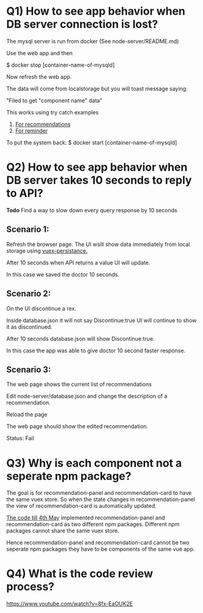 # Q1) How to see app behavior when DB server connection is lost?
The mysql server is run from docker (See node-server/README.md)

Use the web app and then 

$ docker stop [container-name-of-mysqld]

Now refresh the web app.

The data will come from localstorage but you will toast message saying:

"Filed to get "component name" data"

This works using try catch examples
1. [For recommendations](file:///gt/sc-prog-repos/healthbrain/vue-client/src/store/modules/recommendation.js#221)
1. [For reminder](file:///gt/sc-prog-repos/healthbrain/vue-client/src/store/modules/reminder.js#221)

To put the system back:
$ docker start [container-name-of-mysqld]


# Q2) How to see app behavior when DB server takes 10 seconds to reply to API?

**Todo** Find a way to slow down every query response by 10 seconds

## Scenario 1:

Refresh the browser page. The UI wsill show data immediately from local storage using [vuex-persistance.](https://github.com/robinvdvleuten/vuex-persistedstate)

After 10 seconds when API returns a value UI will update.

In this case we saved the doctor 10 seconds.

## Scenario 2:

On the UI discontinue a rex. 

Inside database.json it will not say Discontinue:true UI will continue to show it as discontinued. 

After 10 seconds database.json will show Discontinue:true. 

In this case the app was able to give doctor 10 second faster response.

## Scenario 3:

The web page shows the current list of recommendations

Edit node-server/database.json and change the description of a recommendation.

Reload the page

The web page should show the edited recommendation.

Status: Fail

# Q3) Why is each component not a seperate npm package?

The goal is for recommendation-panel and recommendation-card to have the same vuex store. So when the state changes in recommendation-panel the view of recommendation-card is automatically updated.

[The code till 4th May](https://github.com/vikaskedia/healthbrain) implemented recommendation-panel and recommendation-card as two different npm packages. Different npm packages cannot share the same vuex store.

Hence recommendation-panel and recommendation-card cannot be two seperate npm packages they have to be components of the same vue app.


# Q4) What is the code review process?
https://www.youtube.com/watch?v=8fx-EaOUK2E
